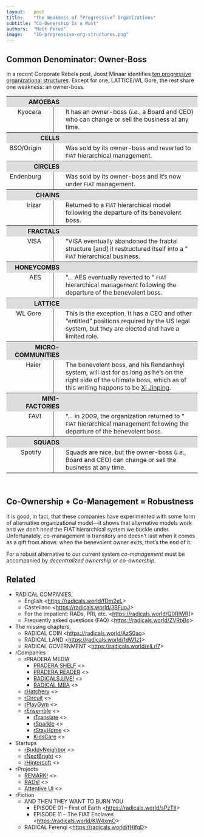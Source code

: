 ```yaml
---
layout:   post
title:    "The Weakmess of “Progressive” Organizations"
subtitle: "Co-Ownership Is a Must"
authors:  "Matt Perez"
image:    "10-progressive-org-structures.png"
---
```


<div style="display:none;">Co-management is a step away from the <span style="font-size:smaller; ">FIAT</span> hierarchy, and that's good. However, by itself it doesn't last: we must have co-ownership for a robust, long-term organization.</div>


<h2>Common Denominator: Owner-Boss</h2>
<p>In a recent Corporate Rebels post, Joost Minaar identifies <a
href="https://corporate-rebels.com/progressive-organizational-structures/?mc_cid=0df9a3a5c7&mc_eid=eb36a9b4c1">ten progressive organizational structures</a>. Except for one, LATTICE/WL Gore, the rest share one weakness: an owner-boss.
</p>

<table style="margin-left:auto; margin-right:auto; vertical-align:text-top; ">
  <tr style="background-color: #ddd; ">
   <th colspan="3" style="text-align:right; ">AMOEBAS</th>
   <th></th>
  </tr>
  <tr>
   <td style="vertical-align:text-top; text-align:right; ">Kyocera</td>
   <td style="padding-left:1ex; width:1ex; "></td>
   <td style="padding-right:1ex; width:1ex; border-left:1px black solid; "></td>
   <td>It has an owner-boss (<em>i.e.</em>, a Board and CEO) who can change or sell the business at any time.</td>
  </tr>
  <tr style="background-color: #ddd; ">
   <th colspan="3" style="text-align:right; ">CELLS</th>
   <th></th>
  </tr>
  <tr>
   <td style="vertical-align:text-top; text-align:right; ">BSO/Origin</td>
   <td style="padding-left:1ex; width:1ex; "></td>
   <td style="padding-right:1ex; width:1ex; border-left:1px black solid; "></td>
   <td>Was sold by its owner-boss and reverted to <span style="font-size:smaller; ">FIAT</span> hierarchical management.</td>
  </tr>
  <tr style="background-color: #ddd; ">
   <th colspan="3" style="text-align:right; ">CIRCLES</th>
   <th></th>
  </tr>
  <tr>
   <td style="vertical-align:text-top; text-align:right; ">Endenburg</td>
   <td style="padding-left:1ex; width:1ex; "></td>
   <td style="padding-right:1ex; width:1ex; border-left:1px black solid; "></td>
   <td>Was sold by its owner-boss and it’s now under <span style="font-size:smaller; ">FIAT</span> management.</td>
  </tr>
  <tr style="background-color: #ddd; ">
   <th colspan="3" style="text-align:right; ">CHAINS</th>
   <th></th>
  </tr>
  <tr>
   <td style="vertical-align:text-top; text-align:right; ">Irizar</td>
   <td style="padding-left:1ex; width:1ex; "></td>
   <td style="padding-right:1ex; width:1ex; border-left:1px black solid; "></td>
   <td>Returned to a <span style="font-size:smaller; ">FIAT</span> hierarchical model following the departure of its benevolent boss.</td>
  </tr>
  <tr style="background-color: #ddd; ">
   <th colspan="3" style="text-align:right; ">FRACTALS</th>
   <th></th>
  </tr>
  <tr>
   <td style="vertical-align:text-top; text-align:right; ">VISA</td>
   <td style="padding-left:1ex; width:1ex; "></td>
   <td style="padding-right:1ex; width:1ex; border-left:1px black solid; "></td>
   <td>“VISA eventually abandoned the fractal structure [and] it restructured itself into a " <span style="font-size:smaller; ">FIAT</span> hierarchical business.</td>
  </tr>
  <tr style="background-color: #ddd; ">
   <th colspan="3" style="text-align:right; ">HONEYCOMBS</th>
   <th></th>
  </tr>
  <tr>
   <td style="vertical-align:text-top; text-align:right; ">AES</td>
   <td style="padding-left:1ex; width:1ex; "></td>
   <td style="padding-right:1ex; width:1ex; border-left:1px black solid; "></td>
   <td>“&hellip; AES eventually reverted to " <span style="font-size:smaller; ">FIAT</span> hierarchical management following the departure of the benevolent boss.</td>
  </tr>
  <tr style="background-color: #ddd; ">
   <th colspan="3" style="text-align:right; ">LATTICE</th>
   <th></th>
  </tr>
  <tr>
   <td style="vertical-align:text-top; text-align:right; ">WL Gore</td>
   <td style="padding-left:1ex; width:1ex; "></td>
   <td style="padding-right:1ex; width:1ex; border-left:1px black solid; "></td>
   <td>This is the exception. It has a CEO and other “entitled” positions required by the US legal system, but they are elected and have a limited role.</td>
  </tr>
  <tr style="background-color: #ddd; ">
   <th colspan="3" style="text-align:right; width: 28%; ">MICRO-COMMUNITIES</th>
   <th></th>
  </tr>
  <tr>
   <td style="vertical-align:text-top; text-align:right; ">Haier</td>
   <td style="padding-left:1ex; width:1ex; "></td>
   <td style="padding-right:1ex; width:1ex; border-left:1px black solid; "></td>
   <td>The benevolent boss, and his Rendanheyi system, will last for as long as he’s on the right side of the ultimate boss, which as of this writing happens to be <a href="https://en.wikipedia.org/wiki/Leader_of_the_Chinese_Communist_Party">Xi Jinping</a>.</td>
  </tr>
  <tr style="background-color: #ddd; ">
   <th colspan="3" style="text-align:right; ">MINI-FACTORIES</th>
   <th></th>
  </tr>
  <tr>
   <td style="vertical-align:text-top; text-align:right; ">FAVI</td>
   <td style="padding-left:1ex; width:1ex; "></td>
   <td style="padding-right:1ex; width:1ex; border-left:1px black solid; "></td>
   <td>“&hellip; in 2009, the organization returned to " <span style="font-size:smaller; ">FIAT</span> hierarchical management following the departure of the benevolent boss.</td>
  </tr>
  <tr style="background-color: #ddd; ">
   <th colspan="3" style="text-align:right; ">SQUADS</th>
   <th></th>
  </tr>
  <tr>
   <td style="vertical-align:text-top; text-align:right; ">Spotify</td>
   <td style="padding-left:1ex; width:1ex; "></td>
   <td style="padding-right:1ex; width:1ex; border-left:1px black solid; "></td>
   <td>Squads are nice, but the owner-boss (<em>i.e.</em>, Board and CEO) can change or sell the business at any time.</td>
  </tr>
</table>
<br>

<h2>Co-Ownership + Co-Management = Robustness</h2>
<p>It is good, in fact, that these companies have experimented with some form of alternative organizational model&mdash;it shows that alternative models work and we don’t <em>need</em> the FIAT hierarchical system we buckle under. Unfortunately, co-management is transitory and doesn’t last when it comes as a gift from above: when the benevolent owner exits, that’s the end of it.
</p>
<p>For a robust alternative to our current system <em>co-management</em> must be accompanied by <em>decentralized ownership</em> or <em>co-ownership</em>.
</p>
<h2>Related</h2>
<ul>
<li>RADICAL COMPANIES,
<ul>
<li>English <<a
href="https://radicals.world/fDm2eL">https://radicals.world/fDm2eL</a>>
<li>Castellano <<a
href="https://radicals.world/3BFuoJ">https://radicals.world/3BFuoJ</a>>
<li>For the Impatient: RADs, PRI, etc. <<a
href="https://radicals.world/Q0RIWR]">https://radicals.world/Q0RIWR]</a>>
<li>Frequently asked questions (FAQ) <<a
href="https://radicals.world/ZVRbBc">https://radicals.world/ZVRbBc</a>>
</li>
</ul>
<li>The missing chapters,
<ul>
<li>RADICAL COIN <<a
href="https://radicals.world/AzS0ao">https://radicals.world/AzS0ao</a>>
<li>RADICAL LAND <<a
href="https://radicals.world/1dW1z1">https://radicals.world/1dW1z1</a>>
<li>RADICAL GOVERNMENT <<a
href="https://radicals.world/elLrl7">https://radicals.world/elLrl7</a>>
</li>
</ul>
<li>rCompanies
<ul>
<li>rPRADERA MEDIA
<ul>
<li><a
href="https://docs.google.com/document/d/1JRTguYldUhF2ZyC_zabJ-Nr8J_oAylKh5ELAMFFFldI/edit#heading=h.gqizizpnpgzu">PRADERA
SHELF</a> <>
<li><a
href="https://docs.google.com/document/d/1JRTguYldUhF2ZyC_zabJ-Nr8J_oAylKh5ELAMFFFldI/edit#heading=h.gqizizpnpgzu">PRADERA
READER</a> <>
<li><a
href="https://docs.google.com/document/d/1NElxng620-FtPtk2s-2xizTcL_89LdqnpkZepsnf5RA/edit#heading=h.6wmx089o9bc4">RADICALS.LIVE!</a>
<>
<li><a
href="https://docs.google.com/document/d/1Ej3YXS8Gymknq0TAyNC161Sv5nVXGTGtN-2PwS6H30E/edit#heading=h.gqizizpnpgzu">RADICAL
MBA</a> <>
</li>
</ul>
<li><a
href="https://docs.google.com/document/d/1oV_WgvZ0mChe-f8o114p_8BSGldn3ZVkQjHnhwk7ccw/edit#heading=h.gqizizpnpgzu">rHatchery</a>
<>
<li><a
href="https://docs.google.com/document/d/1apVl75nS-Z4b2rpqu-UkDjjYkujLANMiK7zZoU0jGeE/edit#heading=h.ypydz5z11jxq">rCircuit</a>
<>
<li><a
href="https://docs.google.com/document/d/1aoqNhAW6P4QQFM3epM5VqPFdiTgyxTKPUE1c4j8r2k4/edit#heading=h.gqizizpnpgzu">rPlayGym</a>
<>
<li><a
href="https://docs.google.com/document/d/13c1PYhbQEjRlkfmmGQESJD-cTB5b6jmWWBnEpTt1NFU/edit#heading=h.gqizizpnpgzu">rEnsemble</a>
<>
<ul>
<li><a
href="https://docs.google.com/document/d/1-eMt4p4qNJFc9SJkeSoarmy-xG6WtE51eQv047pvTNk/edit#heading=h.gqizizpnpgzu">rTranslate</a>
<>
<li><a
href="https://docs.google.com/document/d/14A5U000ny7_zF8_HutQF1pcMoUwQmI7tfXaMB9uKk3M/edit#heading=h.gqizizpnpgzu">rSparkle</a>
<>
<li><a
href="https://docs.google.com/document/d/16eg7wnyH61xPT4pWFWsuwHydKaxeP8k5xKGX3Pglzp0/edit#heading=h.gqizizpnpgzu">rStayHome</a>
<>
<li><a
href="https://docs.google.com/document/d/11g5cm_1RpORvKiLm_cmZJMQWuZDyHQA3eastDXytYzE/edit#heading=h.gqizizpnpgzu">KidsCare</a>
<>
</li>
</ul>
</li>
</ul>
<li>Startups
<ul>
<li><a
href="https://docs.google.com/document/d/1lE-khYtIyXoFeSIlUGcFPzESsslnBoGcmZMQaeVBVgw/edit#">rBuddyNeighbor</a>
<>
<li><a
href="https://docs.google.com/document/d/16jST0lzzezNoFstE2ccZoI2HirgWBu3gQGnEok5OhGY/edit#">rNextBright</a>
<>
<li><a
href="https://docs.google.com/document/d/1dMxsO5LMhKle97J8tPscBs5g64_QKZsiRnDtsccBUE4/edit#heading=h.gqizizpnpgzu">rHintersoft</a>
<>
</li>
</ul>
<li>rProjects
<ul>
<li><a
href="https://docs.google.com/document/d/1KdmAd_TV0GyKiOCQhyVp7FNffzwGwooIETbs9IVBSgc/edit#heading=h.gqizizpnpgzu">REMARK!</a>
<>
<li><a
href="https://docs.google.com/document/d/1bvcdgTSv0Fx9SfWV3ikev0yfwRXmR8sCqW4XNPhinhk/edit#heading=h.gqizizpnpgzu">RADs!</a>
<>
<li><a
href="https://docs.google.com/document/d/1YyiASEMY2ZHx4zen4TQHicygr0JOUWY_pJiP-7Nk6OY/edit#heading=h.gqizizpnpgzu">Attentive
UI</a> <>
</li>
</ul>
<li>rFiction
<ul>
<li>AND THEN THEY WANT TO BURN YOU
<ul>
<li>EPISODE 01 – First of Earth <<a
href="https://radicals.world/sPzTII">https://radicals.world/sPzTII</a>>
<li>EPISODE 11 – The FIAT Enclaves <<a
href="https://radicals.world/KW4xmO">https://radicals.world/KW4xmO</a>>
</li>
</ul>
<li>RADICAL Ferengi <<a
href="https://radicals.world/fHIfqD">https://radicals.world/fHIfqD</a>>